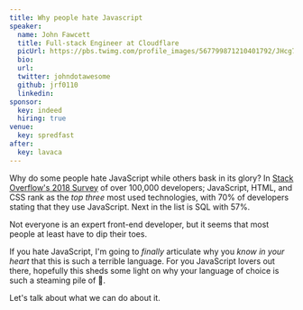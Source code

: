 ```yaml
---
title: Why people hate Javascript
speaker:
  name: John Fawcett
  title: Full-stack Engineer at Cloudflare
  picUrl: https://pbs.twimg.com/profile_images/567799871210401792/JHcg7zYh_400x400.jpeg
  bio:
  url:
  twitter: johndotawesome
  github: jrf0110
  linkedin:
sponsor:
  key: indeed
  hiring: true
venue:
  key: spredfast
after:
  key: lavaca
---
```


Why do some people hate JavaScript while others bask in its glory? In [Stack Overflow's 2018 Survey](https://insights.stackoverflow.com/survey/2018/) of over 100,000 developers; JavaScript, HTML, and CSS rank as the _top three_ most used technologies, with 70% of developers stating that they use JavaScript. Next in the list is SQL with 57%.

Not everyone is an expert front-end developer, but it seems that most people at least have to dip their toes.

If you hate JavaScript, I'm going to _finally_ articulate why you _know in your heart_ that this is such a terrible language. For you JavaScript lovers out there, hopefully this sheds some light on why your language of choice is such a steaming pile of 💩.

Let's talk about what we can do about it.
